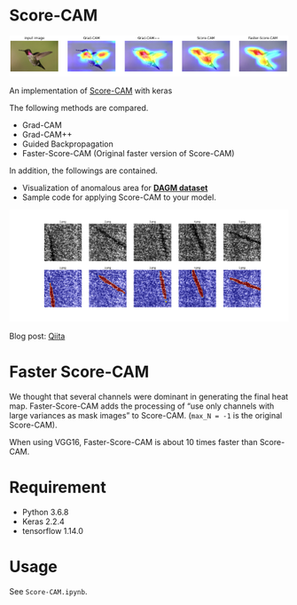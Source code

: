# Score-CAM

![](./image/sample_output.png)

An implementation of [Score-CAM](https://arxiv.org/abs/1910.01279) with keras

The following methods are compared.

- Grad-CAM
- Grad-CAM++
- Guided Backpropagation
- Faster-Score-CAM (Original faster version of Score-CAM)

In addition, the followings are contained.

- Visualization of anomalous area for [**DAGM dataset**](https://resources.mpi-inf.mpg.de/conference/dagm/2007/prizes.html)
- Sample code for applying Score-CAM to your model.

![](./result/Class6_result_0.png)

Blog post: [Qiita]()

# Faster Score-CAM

We thought that several channels were dominant in generating the final heat map. Faster-Score-CAM adds the processing of “use only channels with large variances as mask images” to Score-CAM. (`max_N = -1` is the original Score-CAM). 

When using VGG16, Faster-Score-CAM is about 10 times faster than Score-CAM.

# Requirement

- Python 3.6.8
- Keras 2.2.4
- tensorflow 1.14.0

# Usage

See `Score-CAM.ipynb`.